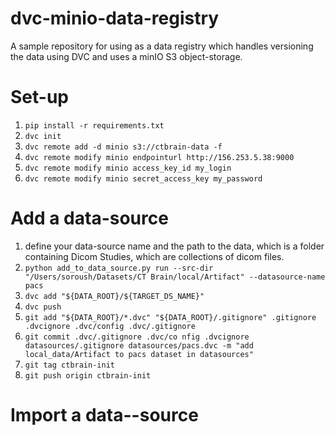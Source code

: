 # dvc-minio-data-registry
A sample repository for using as a data registry which handles versioning the data using DVC and uses a minIO S3 object-storage.

# Set-up
1. `pip install -r requirements.txt`
2. `dvc init`
3. `dvc remote add -d minio s3://ctbrain-data -f`
4. `dvc remote modify minio endpointurl http://156.253.5.38:9000`
5. `dvc remote modify minio access_key_id my_login`
6. `dvc remote modify minio secret_access_key my_password`

# Add a data-source
1. define your data-source name and the path to the data, which is a folder containing Dicom Studies, which are collections of dicom files.
2. `python add_to_data_source.py run --src-dir "/Users/soroush/Datasets/CT Brain/local/Artifact" --datasource-name pacs`
3. `dvc add "${DATA_ROOT}/${TARGET_DS_NAME}"`
4. `dvc push`
5. `git add "${DATA_ROOT}/*.dvc" "${DATA_ROOT}/.gitignore" .gitignore .dvcignore .dvc/config .dvc/.gitignore`
6. `git commit .dvc/.gitignore .dvc/co
nfig .dvcignore datasources/.gitignore datasources/pacs.dvc -m "add local_data/Artifact to pacs dataset in datasources"`
7. `git tag ctbrain-init`
8. `git push origin ctbrain-init`

# Import a data--source
